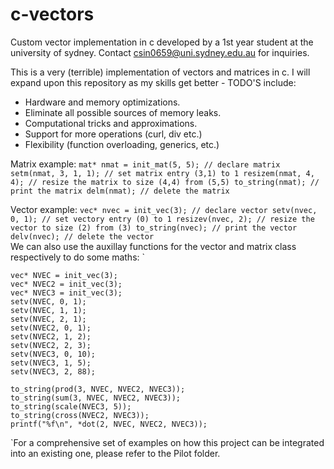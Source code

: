 # c-vectors
Custom vector implementation in c developed by a 1st year student at the university of sydney. Contact csin0659@uni.sydney.edu.au for inquiries.

This is a very (terrible) implementation of vectors and matrices in c. I will expand upon this repository as my skills get better - TODO'S include: 

* Hardware and memory optimizations.
* Eliminate all possible sources of memory leaks.
* Computational tricks and approximations.
* Support for more operations (curl, div etc.) 
* Flexibility (function overloading, generics, etc.)

Matrix example:
`
    mat* nmat = init_mat(5, 5); // declare matrix
    setm(nmat, 3, 1, 1); // set matrix entry (3,1) to 1
    resizem(nmat, 4, 4); // resize the matrix to size (4,4) from (5,5)
    to_string(nmat); // print the matrix
    delm(nmat); // delete the matrix
`

Vector example:
`
    vec* nvec = init_vec(3); // declare vector
    setv(nvec, 0, 1); // set vectory entry (0) to 1
    resizev(nvec, 2); // resize the vector to size (2) from (3)
    to_string(nvec); // print the vector
    delv(nvec); // delete the vector
`   
We can also use the auxillay functions for the vector and matrix class respectively to do some maths:
`

    vec* NVEC = init_vec(3);
    vec* NVEC2 = init_vec(3);
    vec* NVEC3 = init_vec(3);
    setv(NVEC, 0, 1);
    setv(NVEC, 1, 1);
    setv(NVEC, 2, 1);
    setv(NVEC2, 0, 1);
    setv(NVEC2, 1, 2);
    setv(NVEC2, 2, 3);
    setv(NVEC3, 0, 10);
    setv(NVEC3, 1, 5);
    setv(NVEC3, 2, 88);
    
    to_string(prod(3, NVEC, NVEC2, NVEC3));
    to_string(sum(3, NVEC, NVEC2, NVEC3));
    to_string(scale(NVEC3, 5));
    to_string(cross(NVEC2, NVEC3));
    printf("%f\n", *dot(2, NVEC, NVEC2, NVEC3));

`For a comprehensive set of examples on how this project can be integrated into an existing one, please refer to the Pilot folder.


